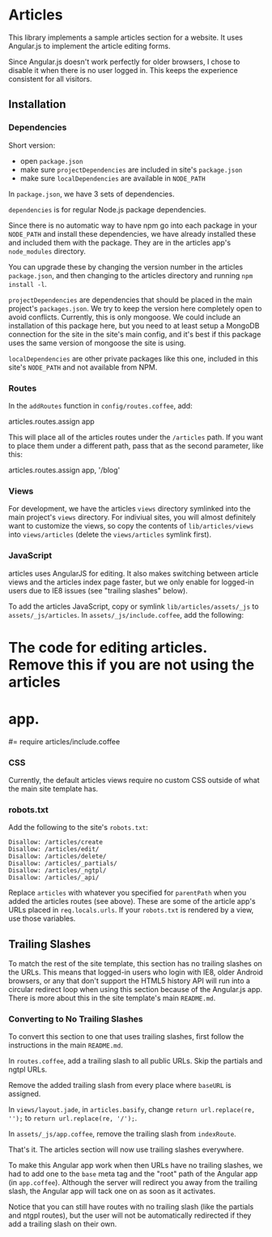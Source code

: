 # Articles #

This library implements a sample articles section for a website. It uses
Angular.js to implement the article editing forms.

Since Angular.js doesn't work perfectly for older browsers, I chose to disable
it when there is no user logged in. This keeps the experience consistent for
all visitors.


## Installation ##

### Dependencies ###

Short version:

* open `package.json`
* make sure `projectDependencies` are included in site's `package.json`
* make sure `localDependencies` are available in `NODE_PATH`

In `package.json`, we have 3 sets of dependencies.

`dependencies` is for regular Node.js package dependencies.

Since there is no automatic way to have npm go into each package in your
`NODE_PATH` and install these dependencies, we have already installed these and
included them with the package. They are in the articles app's `node_modules`
directory.

You can upgrade these by changing the version number in the articles
`package.json`, and then changing to the articles directory and running `npm
install -l`.

`projectDependencies` are dependencies that should be placed in the main
project's `packages.json`. We try to keep the version here completely open to
avoid conflicts. Currently, this is only mongoose. We could include an
installation of this package here, but you need to at least setup a MongoDB
connection for the site in the site's main config, and it's best if this
package uses the same version of mongoose the site is using.

`localDependencies` are other private packages like this one, included in this
site's `NODE_PATH` and not available from NPM.

### Routes ###

In the `addRoutes` function in `config/routes.coffee`, add:

  articles.routes.assign app
     
This will place all of the articles routes under the `/articles` path. If you
want to place them under a different path, pass that as the second parameter,
like this:

  articles.routes.assign app, '/blog'

### Views ###

For development, we have the articles `views` directory symlinked into the main
project's `views` directory. For indiviual sites, you will almost definitely
want to customize the views, so copy the contents of `lib/articles/views` into
`views/articles` (delete the `views/articles` symlink first).

### JavaScript ###

articles uses AngularJS for editing. It also makes switching between article
views and the articles index page faster, but we only enable for logged-in
users due to IE8 issues (see "trailing slashes" below).

To add the articles JavaScript, copy or symlink `lib/articles/assets/_js` to `assets/_js/articles`. In `assets/_js/include.coffee`, add the following:

  # The code for editing articles. Remove this if you are not using the articles
  # app.
  #= require articles/include.coffee

### CSS ###

Currently, the default articles views require no custom CSS outside of what the
main site template has.

### robots.txt ###

Add the following to the site's `robots.txt`:

    Disallow: /articles/create
    Disallow: /articles/edit/
    Disallow: /articles/delete/
    Disallow: /articles/_partials/
    Disallow: /articles/_ngtpl/
    Disallow: /articles/_api/

Replace `articles` with whatever you specified for `parentPath` when you added
the articles routes (see above). These are some of the article app's URLs
placed in `req.locals.urls`. If your `robots.txt` is rendered by a view, use
those variables.


## Trailing Slashes ##

To match the rest of the site template, this section has no trailing slashes on
the URLs. This means that logged-in users who login with IE8, older Android
browsers, or any that don't support the HTML5 history API will run into a
circular redirect loop when using this section because of the Angular.js app.
There is more about this in the site template's main `README.md`.

### Converting to No Trailing Slashes ###

To convert this section to one that uses trailing slashes, first follow the
instructions in the main `README.md`.

In `routes.coffee`, add a trailing slash to all public URLs. Skip the partials
and ngtpl URLs.

Remove the added trailing slash from every place where `baseURL` is assigned.

In `views/layout.jade`, in `articles.basify`, change `return url.replace(re, '');` to `return url.replace(re, '/');`.

In `assets/_js/app.coffee`, remove the trailing slash from `indexRoute`.

That's it. The articles section will now use trailing slashes everywhere.

To make this Angular app work when then URLs have no trailing slashes, we had
to add one to the `base` meta tag and the "root" path of the Angular app (in
`app.coffee`). Although the server will redirect you away from the trailing
slash, the Angular app will tack one on as soon as it activates.

Notice that you can still have routes with no trailing slash (like the partials
and ntgpl routes), but the user will not be automatically redirected if they
add a trailing slash on their own.
